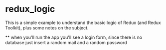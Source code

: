 # redux_logic
This is a simple example to understand the basic logic of Redux (and Redux Toolkit), plus some notes on the subject.

** when you'll run the app you'll see a login form, since there is no database just insert a random mail and a random password 
